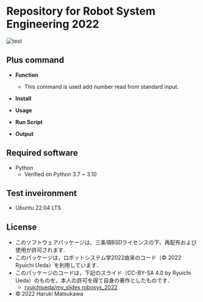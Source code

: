 # **Repository for Robot System Engineering 2022**
 ![test](https://github.com/haru0130/robosys2022/actions/workflows/test.yml/badge.svg)

## Plus command


* **Function**

  * This command is used add number read from standard input.
* **Install**
* **Usage**
* **Run Script**
* **Output**





## Required software



 * Python 
   * Verified on Python 3.7 ~ 3.10

## Test inveironment


 * Ubuntu 22.04 LTS

## License


* このソフトウェアパッケージは、三条項BSDライセンスの下、再配布および使用が許可されます.
* このパッケージは，ロボットシステム学2022由来のコード（© 2022 Ryuichi Ueda）を利用しています．
* このパッケージのコードは，下記のスライド（CC-BY-SA 4.0 by Ryuichi Ueda）のものを，本人の許可を得て自身の著作としたものです．
    * [ryuichiueda/my_slides robosys_2022][def]
* © 2022 Haruki Matsukawa

[def]: https://github.com/ryuichiueda/my_slides/tree/master/robosys_2022